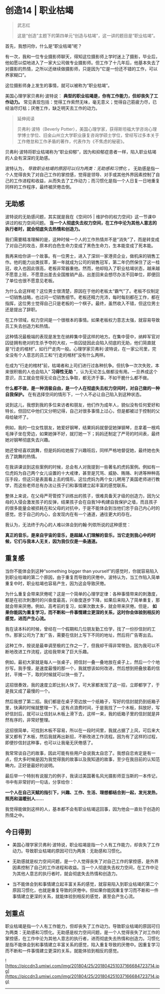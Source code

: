 # 创造14 | 职业枯竭

> 武志红
> 
> 这是“创造”主题下的第四单元“创造与枯竭”，这一讲的题目是“职业枯竭”。

首先，我想问你，什么是“职业枯竭”呢？

有一次，我和一位专业摄影师聊天，得知这位摄影师上学时迷上了摄影，毕业后，他如愿以偿地进入了一家大公司做专业摄影师。但工作了十几年后，他基本失去了对摄影的热情，之所以还继续做摄影师，只是因为“它是一份还不错的工作，可以养家糊口”。

这位摄影师身上发生的事情，就可以被称为“职业枯竭”。

美国心理学家贝弗利·波特说： **典型的职业枯竭是，你有工作能力，但却丧失了工作动力。** 常见表现包括：觉得工作索然无味，毫无意义；觉得自己筋疲力尽，已经油尽灯枯；厌倦工作，缺乏明天去工作的动力。

> 延伸阅读
> 
> 贝弗利·波特（Beverly Potter），美国心理学家，获得斯坦福大学咨询心理学博士学位、旧金山州立大学职业康复咨询学硕士学位，曾经写过多本关于工作倦怠和工作矛盾的著作，代表作为《不焦虑的秘密》。

贝弗利·波特将职业枯竭称为“职业抑郁”，因为和抑郁症患者一样，陷入职业枯竭的人会有深深的无助感。

波特认为， *导致职业枯竭的原因可以归为两类：无助感和习惯化*  *。* 无助感是指一个人觉得丧失了对自己工作的掌控感，觉得是领导、对手或其他外界因素控制了自己的工作进程和收益，从而失去了工作动力；而习惯化是指一个人日复一日地重复同样的工作程序，最终被厌倦击倒。

## 无助感

波特说的无助感问题，其实就是我在《空间05 | 维护你的权力空间》这一节课中讲过的权力空间问题。 **当一个人彻底失去权力空间，在工作中沦为其他人意志的执行者时，就会彻底失去热情和创造力。**

我们需要精准理解的是，这种时候一个人的工作热情并不是“消失”了，而是转变成了对自己的攻击，原本的白色生命力变成了黑色生命力，生本能变成了死本能。

我再来给你讲一个故事。有一位男士，进入了深圳一家港资企业，做机床的销售工作。他的能力出类拔萃，第一年就成为公司的销售冠军，第二年仍然保住了这一桂冠，收入也因此很高，老板非常器重他。然而，他却陷入了职业枯竭状态，越来越不愿意上班，不愿意出差去全国推销产品，出差回来会想尽办法不回单位，即便回了单位也很不愿意见老板。

为什么会这样呢？这位男士很清楚，原因在于他的老板太“霸气”了。老板不仅制定一切销售战略，也过问一切销售细节。老板还精力充沛，每时每刻都在工作，都在指挥，这位男士觉得自己只是老板的一个棋子。最终，虽然收入不错，但这位男士还是提出了辞职。

在工作领域，权力空间是一个很根本的事情。如果老板权力意志太强，就容易导致员工失去创造力和热情。

这种情况最极端的表现是发生在纳粹集中营这样的地方。在集中营中，纳粹军官对囚徒拥有绝对的生杀予夺的大权，一些囚徒因此会陷入彻底的无助，他们简直就是“行走的棺材”，如行尸走肉一般。心理学家贝弗利·波特说，在一家公司里，完全没有个人意志的员工和“行走的棺材”没有什么两样。

在成为“行走的棺材”前，枯竭者和上司们进行过各种抗争。但抗争一次次失败，本来很积极的人也会陷入“ **习得性无助** ”，认为无论怎么做都没有用。一旦养成这个意识，员工就会觉得无论自己怎么争取，都无济于事，不如干脆什么都不做。

 **什么都不做，是一种消极自由，是一个人在彻底失去权力空间时，对自己做的一种自我保护。** 在有选择空间的情形下，一个人不必让自己陷入到这种状态。

说到这儿，我想到我的多位来访者和朋友，他们作为成年人，貌似没有任何爱好和特长，但回忆中他们又分明记得，自己对很多事情上过心，但是都被过于控制的父母给破坏了。

例如，我的一位女性朋友，她爱好钢琴，结果妈妈就督促她弹钢琴，总拿着一根鸡毛掸子坐在旁边，如果她弹不好，就打她一下；妈妈还制定了严苛的时间表，最终她对钢琴彻底失去兴趣。

她还曾经喜欢跳舞，但是妈妈给她报了兴趣班后，同样严格地督促她，最终她也失去了跳舞的热情。

在我讲课谈到这些案例的时候，总会有人对我提到一些著名的虎妈案例。例如有一位虎妈为自己两个女儿设置的十大戒律，甚至是咒骂、威胁、贿赂、利诱等种种高压手段，但这只是表面看上去的情形。这位虎妈为两个女儿聘用了美国老师进行教学，而这些老师总有办法让孩子们和事情建立起丰富的感觉联系。

整体上来说，在父母严苛管控下训练出的孩子，很难具备天才级的创造力，因为父母的入侵会激发孩子的反弹，结果孩子会在自我1中构建自我保护之墙，而且孩子的很多能量会被损耗在和父母的对抗中，于是不能体会到当他们忠于自己内心时的感觉。忠于自己的内心，会发现内在有一个通道，通往更大的存在。

我认为，无法终于内心的人难以体会到约翰·列侬所说的这种感觉：

 **真正的音乐，是来自宇宙的音乐，是超越人们理解的音乐，当它走到我心中的时候，它们与我本人无关，因为我仅仅是一条通道。**

## 重复感

当你不能体会到这种“something bigger than yourself”的感觉时，你就容易陷入到职业枯竭的第二个原因，由于重复而导致的厌倦中。波特认为，当工作陷入简单重复中时，职业枯竭也容易产生，因为这会导致厌倦。

为什么重复会带来厌倦呢？这是一个简单的心理学定律：各种事情带来的刺激度，都是在初次刺激时的兴奋度最高，兴奋度逐步下降，如果后来陷入了简单重复，那就会带来厌倦。例如，高考前的复习，如果次数太多，就会带来厌倦。但是， **如果你能因为重复学习，而不断和一件事情建立更深的关系，这时你会体验到相反的感觉，进而产生心流。**

我在读本科的时候，曾经在一个假期和几位朋友勤工俭学，找了一份抄信封的工作。那家公司为了发广告，需要在信封上写下不同的地址，然后将广告寄出去。

这种工作，按说是最单调至极的工作之一了，但我却干得非常带劲，因为我可以不断地改进工作流程，这给我带来了巨大乐趣。

例如，最初大家就是每人一张桌子，把信封一叠一叠地放在桌子上，然后一个个地抄写。我手慢，是速度最慢的那一个，我就想该如何改进，然后想到把叠放着的信封，平摊一下，取的时候就可以快一些了。

这招很奏效，我的速度立即比别人快了。可大家都发现了这一招，立即都学了，于是我又成了最慢的一个。

然后我想了第二招。我们都是在桌子旁边放一个纸箱子，写好的信封就扔到纸箱子里，快满的时候就整理一下。这有点浪费时间，于是我找了一个木板，斜放好，写好信封后，就可以让信封从木板上滑下去，这样一来，我的纸箱子里的信封就是井然有序的，非常好整理。

这招很简单，可找到木板不容易，所以在一段时间里，我就占据了上风，可后来大家又都有了木板，然后我就再出新招，不断改进工作流程。因为有了这样的过程，即便抄信封这种事，也可以让我毫无厌倦感了。

我常常谈自己的故事，因此可能有些用户会说我太自恋了。我想自恋肯定是有一点，但大多时候是因为我觉得我的故事以及我知道的故事，至少在我目前的认知范畴内，正好是最好的说明。

最后举一个特别有说服力的例子，我读过美国著名风光摄影师亚当斯的一本传记，书中有非常好的一句话，分享给你：

 **一个人在自己天赋的指引下，兴趣、工作、生活、理想都结合到一起，发光发热，照亮和温暖别人……**

我觉得能做到这样的人，基本都不会有职业枯竭这回事，因为他会一直处于创造的热情之中。

## 今日得到

* 美国心理学家贝弗利·波特说，职业枯竭是指一个人有工作能力，却丧失了工作动力。导致职业枯竭的原因可归为两类：无助感和习惯化。

* 无助感就是权力空间问题，是一个人觉得丧失了对自己工作的掌控感，是外界因素控制了自己的工作进程和收益。当一个人彻底失去权力空间，在工作中沦为其他人意志的执行者时，就会彻底失去热情和创造力。

* 当不能体会到和事情建立起丰富关系的感觉，就容易陷入到职业枯竭的第二个原因习惯化，也就是重复导致的厌倦中。但如果你能因重复学习而不断和一件事情建立更深的关系，就能体验到相反的感觉，甚至会产生心流。 

## 划重点

职业枯竭是指一个人有工作能力，但却丧失了工作动力。导致职业枯竭的原因可归为两类：无助感和习惯化。无助感是权力空间问题，是一个人觉得丧失了对工作的掌控感，在工作中沦为其他人意志的执行者，进而彻底失去热情和创造力。习惯化是指不能体会到和事情建立丰富关系的感觉，陷入重复导致的厌倦中。因重复学习而不断和一件事情建立更深的关系，就能体验到相反的感觉。

![https://piccdn3.umiwi.com/img/201804/25/201804251037166684723714.jpg](https://piccdn3.umiwi.com/img/201804/25/201804251037166684723714.jpg)

---
